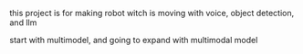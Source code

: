 this project is for making robot witch is moving with voice, object detection, and llm</br>

start with multimodel, and going to expand with multimodal model</br>
